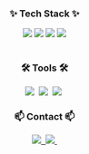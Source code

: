 <!--내용 부분-->
<h3 align="center">✨ Tech Stack ✨</h3>
<div align="center">
<img src='https://img.shields.io/badge/Spring-%236DB33F?style=for-the-badge&logo=spring&logoColor=white'> 
<img src='https://img.shields.io/badge/JAVA-red?style=for-the-badge&labelColor=white'>
<img src='https://img.shields.io/badge/AWS-orange?style=for-the-badge&logo=amazon%20web%20service&labelColor=white'>
<img src='https://img.shields.io/badge/MySQL-%234479A1?style=for-the-badge&labelColor=white'>

</div>

<br>

<h3 align="center">🛠 Tools 🛠</h3>
<div align="center">
  <img src="https://img.shields.io/badge/git-F05033.svg?style=for-the-badge&logo=git&logoColor=white" />&nbsp
  <img src="https://img.shields.io/badge/github-181717.svg?style=for-the-badge&logo=github&logoColor=white" />&nbsp
  <img src="https://img.shields.io/badge/Notion-F3F3F3.svg?style=for-the-badge&logo=notion&logoColor=black" />&nbsp
</div>

<h3 align="center">📫 Contact 📫</h3>
<div align="center">
  <a href="https://https://pkunwoo6593.tistory.com/">
    <img src="https://img.shields.io/badge/Tistory-1EBC8F?style=for-the-badge&logo=tistory&logoColor=white" />&nbsp
  </a>
  <a href="mailto:pkunwoo6593@gmail.com">
    <img
      src="https://img.shields.io/badge/pkunwoo6593@gmail.com-D14836?style=for-the-badge&logo=gmail&logoColor=white"/>&nbsp
  </a>
</div>
